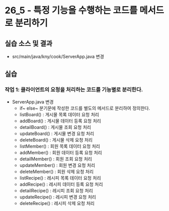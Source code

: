 # 26_5 - 특정 기능을 수행하는 코드를 메서드로 분리하기 

## 실습 소스 및 결과

- src/main/java/kny/cook/ServerApp.java 변경

## 실습  

### 작업 1: 클라이언트의 요청을 처리하는 코드를 기능별로 분리한다. 

- ServerApp.java 변경
  - if~ else~ 분기문에 작성한 코드를 별도의 메서드로 분리하여 정의한다. 
  - listBoard() : 게시물 목록 데이터 요청 처리
  - addBoard() : 게시물 데이터 등록 요청 처리
  - detailBoard() : 게시물 조회 요청 처리
  - updateBoard() : 게시물 변경 요청 처리
  - deleteBoard() : 게시물 삭제 요청 처리
  - listMember() : 회원 목록 데이터 요청 처리
  - addMember() : 회원 데이터 등록 요청 처리
  - detailMember() : 회원 조회 요청 처리
  - updateMember() : 회원 변경 요청 처리
  - deleteMember() : 회원 삭제 요청 처리
  - listRecipe() : 레시피 목록 데이터 요청 처리
  - addRecipe() : 레시피 데이터 등록 요청 처리
  - detailRecipe() : 레시피 조회 요청 처리
  - updateRecipe() : 레시피 변경 요청 처리
  - deleteRecipe() : 레시피 삭제 요청 처리      
